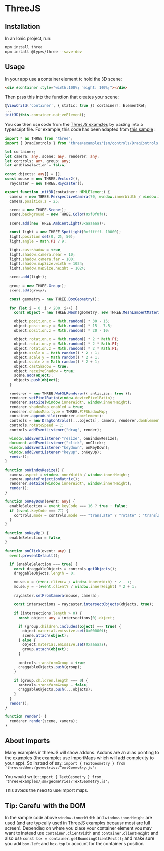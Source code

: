 # ThreeJS

## Installation

In an Ionic project, run:

```bash
npm install three
npm install @types/three --save-dev
```

## Usage

In your app use a container element to hold the 3D scene:

```html
<div #container style="width:100%; height: 100%;"></div>
```

Then pass this into the function that creates your scene:

```typescript
@ViewChild('container', { static: true }) container!: ElementRef;
...
init3D(this.container.nativeElement);
```

You can then use code from the [ThreeJS examples](https://threejs.org/examples/) by pasting into a typescript file. For example, this code has been adapted from [this sample](https://github.com/mrdoob/three.js/blob/master/examples/misc_controls_drag.html) :

```typescript
import * as THREE from "three";
import { DragControls } from "three/examples/jsm/controls/DragControls.js";

let container;
let camera: any, scene: any, renderer: any;
let controls: any, group: any;
let enableSelection = false;

const objects: any[] = [];
const mouse = new THREE.Vector2(),
  raycaster = new THREE.Raycaster();

export function init3D(container: HTMLElement) {
  camera = new THREE.PerspectiveCamera(70, window.innerWidth / window.innerHeight, 0.1, 500);
  camera.position.z = 25;

  scene = new THREE.Scene();
  scene.background = new THREE.Color(0xf0f0f0);

  scene.add(new THREE.AmbientLight(0xaaaaaa));

  const light = new THREE.SpotLight(0xffffff, 10000);
  light.position.set(0, 25, 50);
  light.angle = Math.PI / 9;

  light.castShadow = true;
  light.shadow.camera.near = 10;
  light.shadow.camera.far = 100;
  light.shadow.mapSize.width = 1024;
  light.shadow.mapSize.height = 1024;

  scene.add(light);

  group = new THREE.Group();
  scene.add(group);

  const geometry = new THREE.BoxGeometry();

  for (let i = 0; i < 200; i++) {
    const object = new THREE.Mesh(geometry, new THREE.MeshLambertMaterial({ color: Math.random() * 0xffffff }));

    object.position.x = Math.random() * 30 - 15;
    object.position.y = Math.random() * 15 - 7.5;
    object.position.z = Math.random() * 20 - 10;

    object.rotation.x = Math.random() * 2 * Math.PI;
    object.rotation.y = Math.random() * 2 * Math.PI;
    object.rotation.z = Math.random() * 2 * Math.PI;
    object.scale.x = Math.random() * 2 + 1;
    object.scale.y = Math.random() * 2 + 1;
    object.scale.z = Math.random() * 2 + 1;
    object.castShadow = true;
    object.receiveShadow = true;
    scene.add(object);
    objects.push(object);
  }

  renderer = new THREE.WebGLRenderer({ antialias: true });
  renderer.setPixelRatio(window.devicePixelRatio);
  renderer.setSize(window.innerWidth, window.innerHeight);
  renderer.shadowMap.enabled = true;
  renderer.shadowMap.type = THREE.PCFShadowMap;
  container.appendChild(renderer.domElement);
  controls = new DragControls([...objects], camera, renderer.domElement);
  controls.rotateSpeed = 2;
  controls.addEventListener("drag", render);

  window.addEventListener("resize", onWindowResize);
  document.addEventListener("click", onClick);
  window.addEventListener("keydown", onKeyDown);
  window.addEventListener("keyup", onKeyUp);
  render();
}

function onWindowResize() {
  camera.aspect = window.innerWidth / window.innerHeight;
  camera.updateProjectionMatrix();
  renderer.setSize(window.innerWidth, window.innerHeight);
  render();
}

function onKeyDown(event: any) {
  enableSelection = event.keyCode === 16 ? true : false;
  if (event.keyCode === 77) {
    controls.mode = controls.mode === "translate" ? "rotate" : "translate";
  }
}

function onKeyUp() {
  enableSelection = false;
}

function onClick(event: any) {
  event.preventDefault();

  if (enableSelection === true) {
    const draggableObjects = controls.getObjects();
    draggableObjects.length = 0;

    mouse.x = (event.clientX / window.innerWidth) * 2 - 1;
    mouse.y = -(event.clientY / window.innerHeight) * 2 + 1;

    raycaster.setFromCamera(mouse, camera);

    const intersections = raycaster.intersectObjects(objects, true);

    if (intersections.length > 0) {
      const object: any = intersections[0].object;

      if (group.children.includes(object) === true) {
        object.material.emissive.set(0x000000);
        scene.attach(object);
      } else {
        object.material.emissive.set(0xaaaaaa);
        group.attach(object);
      }

      controls.transformGroup = true;
      draggableObjects.push(group);
    }

    if (group.children.length === 0) {
      controls.transformGroup = false;
      draggableObjects.push(...objects);
    }
  }
  render();
}

function render() {
  renderer.render(scene, camera);
}
```

## About imports

Many examples in threeJS will show addons. Addons are an alias pointing to the examples (the examples use ImportMaps which will add complexity to your app). So instead of say:
`import { TextGeometry } from 'three/addons/geometries/TextGeometry.js';`

You would write:
`import { TextGeometry } from 'three/examples/jsm/geometries/TextGeometry.js';`

This avoids the need to use import maps.

## Tip: Careful with the DOM

In the sample code above `window.innerWidth` and `window.innerHeight` are used (and are typically used in ThreeJS examples because most are full screen). Depending on where you place your container element you may want to instead use `container.clientWidth` and `container.clientHeight` and also use `const box = container.getBoundingClientRect();` and make sure you add `box.left` and `box.top` to account for the container's position.
